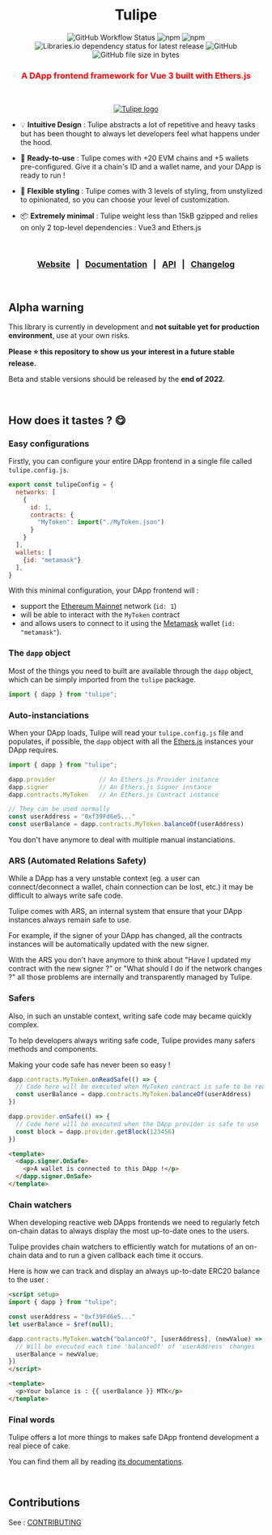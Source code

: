 **<h1 align="center">Tulipe</h1>**
<div align="center">
  <img alt="GitHub Workflow Status" src="https://img.shields.io/github/workflow/status/0Lilian/tulipe/CI-CD?label=Build">
  <img alt="npm" src="https://img.shields.io/npm/v/tulipe?label=Version">
  <img alt="npm" src="https://img.shields.io/npm/dw/tulipe?color=%23bcf&label=Downloads">
  <img alt="Libraries.io dependency status for latest release" src="https://img.shields.io/librariesio/release/npm/tulipe?color=%23faf&label=Dependencies">
  <img alt="GitHub" src="https://img.shields.io/github/license/0Lilian/tulipe?color=def">
  <img alt="GitHub file size in bytes" src="https://img.shields.io/github/size/0Lilian/tulipe/dist/tulipe.min.js?label=Raw size">
</div>

<h3 align="center" style="color:red">A DApp frontend framework for Vue 3 built with Ethers.js</h2>

<br/>

<p align="center">
  <a href="https://tuli.pe/">
    <img src="https://static.tuli.pe/tulipe-logo.png" alt="Tulipe logo">
  </a>
</p>

- 💡 **Intuitive Design** : Tulipe abstracts a lot of repetitive and heavy tasks but has been thought to always let developers feel what happens under the hood.

- 🦥 **Ready-to-use** : Tulipe comes with +20 EVM chains and +5 wallets pre-configured. Give it a chain's ID and a wallet name, and your DApp is ready to run !

- 🖖 **Flexible styling** : Tulipe comes with 3 levels of styling, from unstylized to opinionated, so you can choose your level of customization.

- 📦 **Extremely minimal** : Tulipe weight less than 15kB gzipped and relies on only 2 top-level dependencies : Vue3 and Ethers.js

<br/>

<h3 align="center">
  <a href="https://tuli.pe/">Website</a>
  &nbsp;&nbsp;|&nbsp;&nbsp;
  <a href="https://tuli.pe/guide/welcome/introduction">Documentation</a>
  &nbsp;&nbsp;|&nbsp;&nbsp;
  <a href="https://tuli.pe/api/">API</a>
  &nbsp;&nbsp;|&nbsp;&nbsp;
  <a href="https://tuli.pe/changelog/">Changelog</a>
</h3>

<br/>

## Alpha warning
This library is currently in development and **not suitable yet for production environment**, use at your own risks.

**Please :star: this repository to show us your interest in a future stable release.**

Beta and stable versions should be released by the **end of 2022**.

<br/>

## How does it tastes ? :yum:

### Easy configurations
Firstly, you can configure your entire DApp frontend in a single file called `tulipe.config.js`.
```js
export const tulipeConfig = {
  networks: [
    {
      id: 1,
      contracts: {
        "MyToken": import("./MyToken.json")
      }
    }
  ],
  wallets: [
    {id: "metamask"}
  ],
}
```
With this minimal configuration, your DApp frontend will :
- support the [Ethereum Mainnet](https://ethereum.org/en/) network (`id: 1`)
- will be able to interact with the `MyToken` contract
- and allows users to connect to it using the [Metamask](https://metamask.io/) wallet (`id: "metamask"`).

### The `dapp` object
Most of the things you need to built are available through the `dapp` object, which can be simply imported from the `tulipe` package.
```js
import { dapp } from "tulipe";
```

### Auto-instanciations
When your DApp loads, Tulipe will read your `tulipe.config.js` file and populates, if possible, the `dapp` object with all the [Ethers.js](https://ethers.org/) instances your DApp requires.
```js
import { dapp } from "tulipe";

dapp.provider            // An Ethers.js Provider instance
dapp.signer              // An Ethers.js Signer instance
dapp.contracts.MyToken   // An Ethers.js Contract instance

// They can be used normally
const userAddress = "0xf39Fd6e5..."
const userBalance = dapp.contracts.MyToken.balanceOf(userAddress)
```

You don't have anymore to deal with multiple manual instanciations.

### ARS (Automated Relations Safety)
While a DApp has a very unstable context (eg. a user can connect/deconnect a wallet, chain connection can be lost, etc.) it may be difficult to always write safe code.

Tulipe comes with ARS, an internal system that ensure that your DApp instances always remain safe to use.

For example, if the signer of your DApp has changed, all the contracts instances will be automatically updated with the new signer.

With the ARS you don't have anymore to think about "Have I updated my contract with the new signer ?" or "What should I do if the network changes ?" all those problems are internally and transparently managed by Tulipe.

### Safers
Also, in such an unstable context, writing safe code may became quickly complex.

To help developers always writing safe code, Tulipe provides many safers methods and components.

Making your code safe has never been so easy !

```js
dapp.contracts.MyToken.onReadSafe(() => {
  // Code here will be executed when MyToken contract is safe to be read
  const userBalance = dapp.contracts.MyToken.balanceOf(userAddress)
})
```
```js
dapp.provider.onSafe(() => {
  // Code here will be executed when the DApp provider is safe to use
  const block = dapp.provider.getBlock(123456)
})
```
```html
<template>
  <dapp.signer.OnSafe>
    <p>A wallet is connected to this DApp !</p>
  </dapp.signer.OnSafe>
</template>
```

### Chain watchers
When developing reactive web DApps frontends we need to regularly fetch on-chain datas to always display the most up-to-date ones to the users.

Tulipe provides chain watchers to efficiently watch for mutations of an on-chain data and to run a given callback each time it occurs.

Here is how we can track and display an always up-to-date ERC20 balance to the user :
```html
<script setup>
import { dapp } from "tulipe";

const userAddress = "0xf39Fd6e5..."
let userBalance = $ref(null);

dapp.contracts.MyToken.watch("balanceOf", [userAddress], (newValue) => {
  // Will be executed each time 'balanceOf' of 'userAddress' changes
  userBalance = newValue;
})
</script>

<template>
  <p>Your balance is : {{ userBalance }} MTK</p>
</template>
```

### Final words
Tulipe offers a lot more things to makes safe DApp frontend development a real piece of cake.

You can find them all by reading [its documentations](https://tuli.pe/).

<br/>

## Contributions
See : [CONTRIBUTING](/CONTRIBUTING.md)
